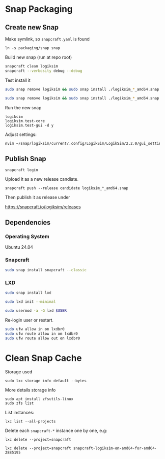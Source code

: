 # Snap Packaging



## Create new Snap

Make symlink, so `snapcraft.yaml` is found

```
ln -s packaging/snap snap
```

Build new snap (run at repo root)

```bash
snapcraft clean logiksim
snapcraft --verbosity debug --debug
```

Test install it

```bash
sudo snap remove logiksim && sudo snap install ./logiksim_*_amd64.snap --dangerous

sudo snap remove logiksim && sudo snap install ./logiksim_*_amd64.snap --dangerous --devmode
```

Run the new snap

```
logiksim
logiksim.test-core
logiksim.test-gui -d y
```

Adjust settings:

```bash
nvim ~/snap/logiksim/current/.config/LogikSim/LogikSim/2.2.0/gui_settings.json
```



## Publish Snap

```
snapcraft login
```

Upload it as a new release candiate.

```
snapcraft push --release candidate logiksim_*_amd64.snap
```

Then publish it as release under 

https://snapcraft.io/logiksim/releases





## Dependencies

### Operating System

Ubuntu 24.04

### Snapcraft

```bash
sudo snap install snapcraft --classic
```

### LXD

```bash
sudo snap install lxd
```

```bash
sudo lxd init --minimal
```

```bash
sudo usermod -a -G lxd $USER
```

Re-login user or restart.

```bash
sudo ufw allow in on lxdbr0
sudo ufw route allow in on lxdbr0
sudo ufw route allow out on lxdbr0
```









# Clean Snap Cache

Storage used

 ```
 sudo lxc storage info default --bytes
 ```

More details storage info

```
sudo apt install zfsutils-linux
sudo zfs list
```



List instances:

```
lxc list --all-projects
```

Delete each `snapcraft-*` instance one by one, e.g:

```
lxc delete --project=snapcraft 

lxc delete --project=snapcraft snapcraft-logiksim-on-amd64-for-amd64-2885195
```




